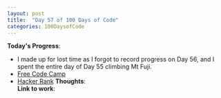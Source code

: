 ```yaml
---
layout: post
title:  "Day 57 of 100 Days of Code"
categories: 100DaysofCode
---
```

**Today's Progress**:
+ I made up for lost time as I forgot to record progress on Day 56, and I spent the entire day of Day 55 climbing Mt Fuji.
+ [Free Code Camp](https://www.freecodecamp.com)
+ [Hacker Rank](http://www.hackerrank.com) 
**Thoughts**:   
**Link to work**:
